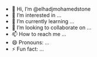 - 👋 Hi, I’m @elhadjmohamedstone
- 👀 I’m interested in ...
- 🌱 I’m currently learning ...
- 💞️ I’m looking to collaborate on ...
- 📫 How to reach me ...
- 😄 Pronouns: ...
- ⚡ Fun fact: ...

<!---
elhadjmohamedstone/elhadjmohamedstone is a ✨ special ✨ repository because its `README.md` (this file) appears on your GitHub profile.
You can click the Preview link to take a look at your changes.
--->
